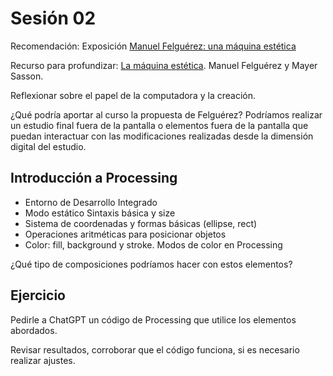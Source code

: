 # Sesión 02 

Recomendación: Exposición [Manuel Felguérez: una máquina estética](https://mnsancarlos.inba.gob.mx/manuel-felguerez-una-maquina-estetica)

Recurso para profundizar: [La máquina estética](https://todalateoriadeluniverso.org/wp-content/uploads/2020/12/La-ma%CC%81quina-este%CC%81tica-Felgue%CC%81rezSasson.pdf). Manuel Felguérez y Mayer Sasson. 

Reflexionar sobre el papel de la computadora y la creación. 

¿Qué podría aportar al curso la propuesta de Felguérez? Podríamos realizar un estudio final fuera de la pantalla o elementos fuera de la pantalla que puedan interactuar con las modificaciones realizadas desde la dimensión digital del estudio. 

## Introducción a Processing

- Entorno de Desarrollo Integrado
- Modo estático Sintaxis básica y size 
- Sistema de coordenadas y formas básicas (ellipse, rect)
- Operaciones aritméticas para posicionar objetos 
- Color: fill, background y stroke. Modos de color en Processing 

¿Qué tipo de composiciones podríamos hacer con estos elementos? 

## Ejercicio 

Pedirle a ChatGPT un código de Processing que utilice los elementos abordados. 

Revisar resultados, corroborar que el código funciona, si es necesario realizar ajustes.

